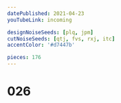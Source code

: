 ```yaml
---
datePublished: 2021-04-23
youTubeLink: incoming

designNoiseSeeds: [plq, jpm]
cutNoiseSeeds: [qtj, fvs, rxj, itc]
accentColor: '#d7447b'

pieces: 176
---
```


# 026

